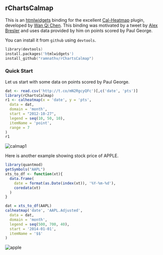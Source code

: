 ## rChartsCalmap

This is an [htmlwidgets](http://htmlwidgets.org) binding for the excellent [Cal-Heatmap](http://kamisama.github.io/cal-heatmap/) plugin, developed by [Wan Qi Chen](https://github.com/kamisama). This binding was motivated by a tweet by [Alex Bresler](https://twitter.com/abresler/status/412314310782644224/photo/1) and uses data provided by him on points scored by Paul George.

You can install it from `github` using `devtools`.


```S
library(devtools)
install.packages('htmlwidgets')
install_github("ramnathv/rChartsCalmap")
```

### Quick Start

Let us start with some data on points scored by Paul George.


```r
dat <- read.csv('http://t.co/mN2RgcyQFc')[,c('date', 'pts')]
library(rChartsCalmap)
r1 <- calheatmap(x = 'date', y = 'pts',
  data = dat, 
  domain = 'month',
  start = "2012-10-27",
  legend = seq(10, 50, 10),
  itemName = 'point',
  range = 7
)
r1
```

![calmap1](http://i.imgur.com/abBCyk8.png)

Here is another example showing stock price of APPLE.

```r
library(quantmod)
getSymbols("AAPL")
xts_to_df <- function(xt){
  data.frame(
    date = format(as.Date(index(xt)), '%Y-%m-%d'),
    coredata(xt)
  )
}

dat = xts_to_df(AAPL)
calheatmap('date', 'AAPL.Adjusted', 
  data = dat, 
  domain = 'month',
  legend = seq(500, 700, 40),
  start = '2014-01-01',
  itemName = '$$'
)
```

![apple](http://i.imgur.com/G5xvsFk.png)
